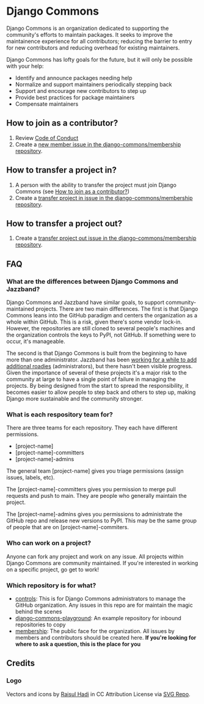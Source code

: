 # Django Commons

Django Commons is an organization dedicated to supporting the
community's efforts to maintain packages. It seeks to improve the
maintainence experience for all contributors; reducing the barrier
to entry for new contributors and reducing overhead for existing
maintainers.

Django Commons has lofty goals for the future, but it will only be
possible with your help:

- Identify and announce packages needing help
- Normalize and support maintainers periodically stepping back
- Support and encourage new contributors to step up
- Provide best practices for package maintainers
- Compensate maintainers

## How to join as a contributor?

1. Review [Code of Conduct](https://github.com/django-commons/membership/blob/main/CODE_OF_CONDUCT.md) 
2. Create a [new member issue in the django-commons/membership repository](https://github.com/django-commons/membership/issues/new/choose).

## How to transfer a project in?

1. A person with the ability to transfer the project must join Django Commons (see [How to join as a contributor?](https://github.com/django-commons#how-to-join-as-a-contributor))
2. Create a [transfer project in issue in the django-commons/membership repository](https://github.com/django-commons/membership/issues/new/choose).

## How to transfer a project out?

1. Create a [transfer project out issue in the django-commons/membership repository](https://github.com/django-commons/membership/issues/new/choose).

## FAQ

### What are the differences between Django Commons and Jazzband?

Django Commons and Jazzband have similar goals, to support community-maintained projects.
There are two main differences. The first is that Django Commons leans into the GitHub
paradigm and centers the organization as a whole within GitHub. This is a risk, given
there's some vendor lock-in. However, the repositories are still cloned to several people's
machines and the organization controls the keys to PyPI, not GitHub. If something were to occur,
it's manageable.

The second is that Django Commons is built from the beginning to have more than one administrator.
Jazzband has been [working for a while to add additional roadies](https://github.com/jazzband/help/issues/196)
(administrators), but there hasn't been visible progress.  Given the importance of several of
these projects it's a major risk to the community at large to have a single point of failure
in managing the projects. By being designed from the start to spread the responsibility, it
becomes easier to allow people to step back and others to step up, making Django more sustainable
and the community stronger.

### What is each respository team for?

There are three teams for each repository. They each have different
permissions.

- [project-name]
- [project-name]-committers
- [project-name]-admins

The general team [project-name] gives you triage permissions (assign issues, labels, etc).

The [project-name]-committers gives you permission to merge pull requests and push to main.
They are people who generally maintain the project.

The [project-name]-admins gives you permissions to administrate the GitHub repo and release new versions to PyPI.
This may be the same group of people that are on [project-name]-commiters.

### Who can work on a project?

Anyone can fork any project and work on any issue. All projects within Django Commons are community
maintained. If you're interested in working on a specific project, go get to work!

### Which repository is for what?

- [controls](https://github.com/django-commons/controls): This is for Django Commons administrators
  to manage the GitHub organization. Any issues in this repo are for maintain the magic behind the scenes
- [django-commons-playground](https://github.com/orgs/django-commons/teams/django-community-playground): An example repository for inbound repositories to copy
- [membership](https://github.com/django-commons/membership): The public face for the organization. All issues by members and contributors should be created
  here. **If you're looking for where to ask a question, this is the place for you**

## Credits

### Logo

Vectors and icons by [Raisul Hadi](https://dribbble.com/Broc_Simp?ref=svgrepo.com) in CC Attribution License via [SVG Repo](https://www.svgrepo.com/).
